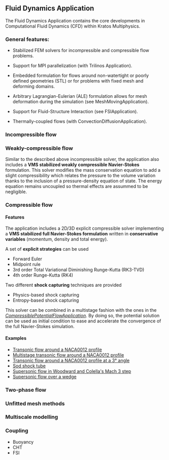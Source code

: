 ## Fluid Dynamics Application

The Fluid Dynamics Application contains the core developments in Computational Fluid Dynamics (CFD) within Kratos Multiphysics.

### General features:

- Stabilized FEM solvers for incompressible and compressible flow problems.

- Support for MPI parallelization (with Trilinos Application).

- Embedded formulation for flows around non-watertight or poorly defined geometries (STL) or for problems with fixed mesh and deforming domains.

- Arbitrary Lagrangian-Eulerian (ALE) formulation allows for mesh deformation during the simulation (see MeshMovingApplication).

- Support for Fluid-Structure Interaction (see FSIApplication).

- Thermally-coupled flows (with ConvectionDiffusionApplication).

### Incompressible flow



### Weakly-compressible flow
Similar to the described above incompressible solver, the application also includes a **VMS stabilized weakly compressible Navier-Stokes** formulation.
This solver modifies the mass conservation equation to add a slight compressibility which relates the pressure to the volume variation thanks to the inclusion of a pressure-density equation of state.
The energy equation remains uncoupled so thermal effects are assummed to be negligible.

### Compressible flow
#### Features
The application includes a 2D/3D explicit compressible solver implementing a **VMS stabilized full Navier-Stokes formulation** written in **conservative variables** (momentum, density and total energy).

A set of **explicit strategies** can be used
- Forward Euler
- Midpoint rule
- 3rd order Total Variational Diminishing Runge-Kutta (RK3-TVD)
- 4th order Runge-Kutta (RK4)

Two different **shock capturing** techniques are provided
- Physics-based shock capturing
- Entropy-based shock capturing

This solver can be combined in a multistage fashion with the ones in the [_CompressiblePotentialFlowApplication_](https://github.com/KratosMultiphysics/Kratos/tree/master/applications/CompressiblePotentialFlowApplication).
By doing so, the potential solution can be used as initial condition to ease and accelerate the convergence of the full Navier-Stokes simulation.

#### Examples
- [Transonic flow around a NACA0012 profile](https://github.com/KratosMultiphysics/Examples/tree/master/fluid_dynamics/validation/compressible_naca_0012_Ma_0.8/README.md)
- [Multistage transonic flow around a NACA0012 profile](https://github.com/KratosMultiphysics/Examples/tree/master/fluid_dynamics/validation/multistage_compressible_naca_0012_Ma_0.8/README.md)
- [Transonic flow around a NACA0012 profile at a 3&deg; angle](https://github.com/KratosMultiphysics/Examples/tree/master/fluid_dynamics/validation/compressible_naca_0012_Ma_0.8_aoa_3/README.md)
- [Sod shock tube](https://github.com/KratosMultiphysics/Examples/tree/master/fluid_dynamics/validation/compressible_sod_shock_tube/README.md)
- [Supersonic flow in Woodward and Colella's Mach 3 step](https://github.com/KratosMultiphysics/Examples/tree/master/fluid_dynamics/validation/compressible_step_woodward_colella/README.md)
- [Supersonic flow over a wedge](https://github.com/KratosMultiphysics/Examples/tree/master/fluid_dynamics/validation/compressible_Wedge/README.md)

### Two-phase flow

### Unfitted mesh methods


### Multiscale modelling


### Coupling
- Buoyancy
- CHT
- FSI


